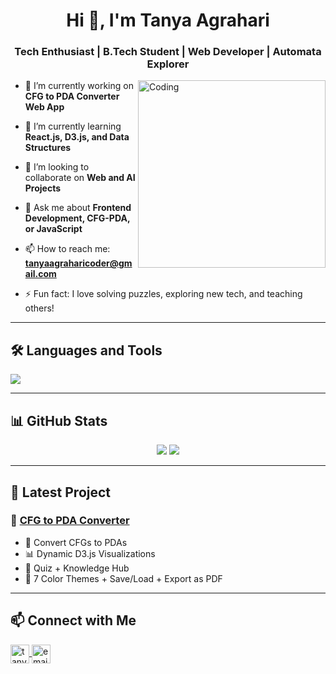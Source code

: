 <h1 align="center">Hi 👋, I'm Tanya Agrahari</h1>
<h3 align="center">Tech Enthusiast | B.Tech Student | Web Developer | Automata Explorer</h3>

<img align="right" alt="Coding" width="300" src="https://media.giphy.com/media/qgQUggAC3Pfv687qPC/giphy.gif">

- 🔭 I’m currently working on **CFG to PDA Converter Web App**

- 🌱 I’m currently learning **React.js, D3.js, and Data Structures**

- 👯 I’m looking to collaborate on **Web and AI Projects**

- 💬 Ask me about **Frontend Development, CFG-PDA, or JavaScript**

- 📫 How to reach me: **[tanyaagraharicoder@gmail.com](mailto:tanyaagraharicoder@gmail.com)**

- ⚡ Fun fact: I love solving puzzles, exploring new tech, and teaching others!

---

## 🛠️ Languages and Tools

<p align="left">
  <img src="https://skillicons.dev/icons?i=html,css,js,react,d3,vscode,github,java,cpp,py" />
</p>

---

## 📊 GitHub Stats

<p align="center">
  <img src="https://github-readme-stats.vercel.app/api?username=tanyaagraharicoder&show_icons=true&theme=tokyonight" />
  <img src="https://github-readme-streak-stats.herokuapp.com/?user=tanyaagraharicoder&theme=tokyonight" />
</p>

---

## 📘 Latest Project

### 🚀 [CFG to PDA Converter](https://github.com/tanyaagraharicoder/cfg-to-pda-converter)

- 🔄 Convert CFGs to PDAs
- 📊 Dynamic D3.js Visualizations
- 🧠 Quiz + Knowledge Hub
- 🎨 7 Color Themes + Save/Load + Export as PDF

---

## 📫 Connect with Me

<p align="left">
  <a href="https://linkedin.com/in/tanyaagrahari" target="blank">
    <img align="center" src="https://cdn.jsdelivr.net/gh/devicons/devicon/icons/linkedin/linkedin-original.svg" alt="tanyaagrahari" height="30" width="30" />
  </a>
  <a href="mailto:tanyaagraharicoder@gmail.com">
    <img align="center" src="https://cdn.jsdelivr.net/gh/devicons/devicon/icons/google/google-original.svg" alt="email" height="30" width="30" />
  </a>
</p>
